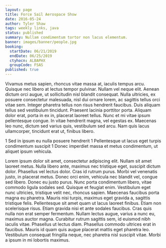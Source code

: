 ```yaml
---
layout: page
title: Force Sail Aerospace Show
date: 2016-05-24
author: Tyler Shaw
tags: weekly links, java
status: published
summary: Nullam condimentum tortor non lacus elementum.
banner: images/banner/people.jpg
booking:
  startDate: 06/21/2019
  endDate: 06/25/2019
  ctyhocn: ALBAPHX
  groupCode: FSAS
published: true
---
```

Vivamus metus sapien, rhoncus vitae massa at, iaculis tempus arcu. Quisque nec libero at lectus tempor pulvinar. Nullam vel neque elit. Aenean dictum orci augue, ut sollicitudin nisl blandit consequat. Nulla ultricies, ex posuere consectetur malesuada, nisl dui ornare lorem, ac sagittis tellus orci vitae sem. Integer pharetra tellus non risus hendrerit faucibus. Duis aliquam tellus sed vestibulum tincidunt. Praesent lacinia porttitor porta. Aliquam dolor erat, porta in ex in, placerat laoreet tellus. Nunc et mi vitae ipsum pellentesque congue. In vitae hendrerit magna, vel egestas ex. Maecenas leo nunc, dictum sed varius quis, vestibulum sed arcu. Nam quis lacus ullamcorper, tincidunt erat ut, finibus libero.

1 Sed in ipsum eu nulla posuere hendrerit
1 Pellentesque ut lacus eget turpis condimentum suscipit
1 Donec imperdiet massa et metus condimentum, ut aliquet ipsum vehicula.

Lorem ipsum dolor sit amet, consectetur adipiscing elit. Nullam sit amet laoreet metus. Nulla libero ante, maximus nec tristique eget, suscipit dictum dolor. Phasellus vel lectus dolor. Cras id rutrum purus. Morbi vel venenatis justo, in placerat metus. Donec orci enim, vehicula nec blandit vel, congue sed libero. Donec eu justo purus. Nunc porta condimentum libero, vitae commodo ligula sodales sed. Quisque et feugiat enim. Vestibulum eget nunc ultricies, tristique velit nec, rhoncus sapien. Maecenas faucibus porta magna eu pharetra. Mauris nisi turpis, maximus eget gravida a, sagittis tristique felis. Pellentesque sit amet quam ut lacus laoreet finibus.
Etiam non scelerisque risus. Etiam gravida nisi et ante sodales faucibus. Cras quis nulla non erat semper fermentum. Nullam lectus augue, varius a nunc eu, maximus auctor magna. Curabitur rutrum sagittis sem, id euismod nibh iaculis vitae. Phasellus ut lectus diam. Phasellus commodo ultrices erat in faucibus. Mauris id quam quis augue placerat mattis eget pharetra leo. Vestibulum consequat fringilla neque, nec pharetra nisl suscipit vitae. Morbi a ipsum in mi lobortis maximus.

